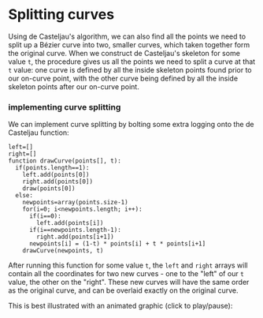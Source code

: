# Splitting curves

Using de Casteljau's algorithm, we can also find all the points we need to split up a Bézier curve into two, smaller curves, which taken together form the original curve. When we construct de Casteljau's skeleton for some value `t`, the procedure gives us all the points we need to split a curve at that `t` value: one curve is defined by all the inside skeleton points found prior to our on-curve point, with the other curve being defined by all the inside skeleton points after our on-curve point.

<Graphic title="Splitting a curve" setup={this.setupCubic} draw={this.drawSplit} />

<div className="howtocode">

### implementing curve splitting

We can implement curve splitting by bolting some extra logging onto the de Casteljau function:

```
left=[]
right=[]
function drawCurve(points[], t):
  if(points.length==1):
    left.add(points[0])
    right.add(points[0])
    draw(points[0])
  else:
    newpoints=array(points.size-1)
    for(i=0; i<newpoints.length; i++):
      if(i==0):
        left.add(points[i])
      if(i==newpoints.length-1):
        right.add(points[i+1])
      newpoints[i] = (1-t) * points[i] + t * points[i+1]
    drawCurve(newpoints, t)
```

After running this function for some value `t`, the `left` and `right` arrays will contain all the coordinates for two new curves - one to the "left" of our `t` value, the other on the "right". These new curves will have the same order as the original curve, and can be overlaid exactly on the original curve.

</div>

This is best illustrated with an animated graphic (click to play/pause):

<Graphic title="Bézier curve splitting" setup={this.setupCubic} draw={this.drawAnimated} onClick={this.togglePlay} />
